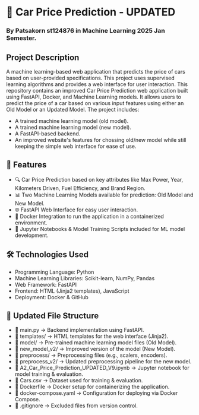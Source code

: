 # **🚗 Car Price Prediction - UPDATED**
### **By Patsakorn st124876 in Machine Learning 2025 Jan Semester.**
## **Project Description**
A machine learning-based web application that predicts the price of cars based on user-provided specifications. This project uses supervised learning algorithms and provides a web interface for user interaction.
This repository contains an improved Car Price Prediction web application built using FastAPI, Docker, and Machine Learning models. It allows users to predict the price of a car based on various input features using either an Old Model or an Updated Model. The project includes:
- A trained machine learning model (old model).
- A trained machine learning model (new model). 
- A FastAPI-based backend.
- An improved website's features for chossing old/new model while still keeping the simple web interface for ease of use.
## **📌 Features**
- 🔍 Car Price Prediction based on key attributes like Max Power, Year, Kilometers Driven, Fuel Efficiency, and Brand Region.
- 📊 Two Machine Learning Models available for prediction: Old Model and New Model.
- 🌐 FastAPI Web Interface for easy user interaction.
- 🐳 Docker Integration to run the application in a containerized environment.
- 📄 Jupyter Notebooks & Model Training Scripts included for ML model development.
## **🛠 Technologies Used**
- Programming Language: Python
- Machine Learning Libraries: Scikit-learn, NumPy, Pandas
- Web Framework: FastAPI
- Frontend: HTML (Jinja2 templates), JavaScript
- Deployment: Docker & GitHub
## **📂 Updated File Structure**
- 📌 main.py → Backend implementation using FastAPI.
- 📌 templates/ → HTML templates for the web interface (Jinja2).
- 📌 model/ → Pre-trained machine learning model files (Old Model).
- 📌 new_model_v2/ → Improved version of the model (New Model).
- 📌 preprocess/ → Preprocessing files (e.g., scalers, encoders).
- 📌 preprocess_v2/ → Updated preprocessing pipeline for the new model.
- 📌 A2_Car_Price_Prediction_UPDATED_V9.ipynb → Jupyter notebook for model training & evaluation.
- 📌 Cars.csv → Dataset used for training & evaluation.
- 📌 Dockerfile → Docker setup for containerizing the application.
- 📌 docker-compose.yaml → Configuration for deploying via Docker Compose.
- 📌 .gitignore → Excluded files from version control.
